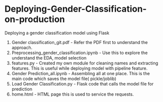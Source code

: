 # Deploying-Gender-Classification-on-production
Deploying a gender classification model using Flask

1. Gender classification_git.pdf - Refer the PDF first to understand the approach.
2. Preprocessing_gender_classification.ipynb - Use this to explore the understand the EDA, model selection
3. features.py - Created my own module for cleaning names and extracting features. This is useful while deploying model with pipeline feature.
4. Gender Prediction_all.ipynb - Assembling all at one place. This is the main code which saves the model file( pickle/joblib)
5. Load Gender Classification.py - Flask code that calls the model file for prediction
6. home.html - HTML page this is used to service the requests.
